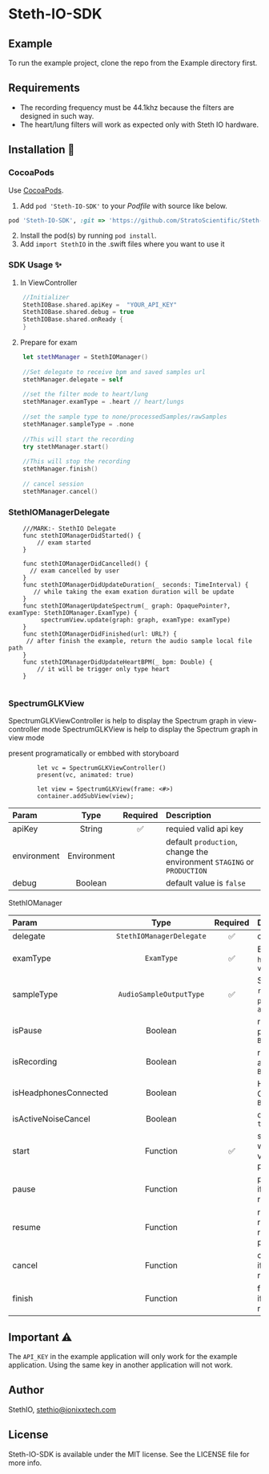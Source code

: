 # Steth-IO-SDK

## Example

To run the example project, clone the repo from the Example directory first.

## Requirements
- The recording frequency must be 44.1khz because the filters are designed in such way.
- The heart/lung filters will work as expected only with Steth IO hardware.

## Installation 📱

### CocoaPods

Use [CocoaPods](http://www.cocoapods.org).

1. Add `pod 'Steth-IO-SDK'` to your *Podfile* with source like below.

```ruby
pod 'Steth-IO-SDK', :git => 'https://github.com/StratoScientific/Steth-IO-SDK-iOS.git'
```
2. Install the pod(s) by running `pod install`.
3. Add `import StethIO` in the .swift files where you want to use it



### SDK Usage ✨
1. In ViewController
```swift
    //Initializer
    StethIOBase.shared.apiKey =  "YOUR_API_KEY"
    StethIOBase.shared.debug = true
    StethIOBase.shared.onReady {
    }
```  
2. Prepare for exam
```swift         
    let stethManager = StethIOManager()
    
    //Set delegate to receive bpm and saved samples url
    stethManager.delegate = self
    
    //set the filter mode to heart/lung
    stethManager.examType = .heart // heart/lungs
    
    //set the sample type to none/processedSamples/rawSamples
    stethManager.sampleType = .none
    
    //This will start the recording
    try stethManager.start()
    
    //This will stop the recording
    stethManager.finish()
    
    // cancel session
    stethManager.cancel()
```
    
### StethIOManagerDelegate

```
    ///MARK:- StethIO Delegate
    func stethIOManagerDidStarted() {
        // exam started
    }
    
    func stethIOManagerDidCancelled() {
      // exam cancelled by user
    }
    func stethIOManagerDidUpdateDuration(_ seconds: TimeInterval) {
       // while taking the exam exation duration will be update
    }
    func stethIOManagerUpdateSpectrum(_ graph: OpaquePointer?, examType: StethIOManager.ExamType) {
         spectrumView.update(graph: graph, examType: examType)
    }
    func stethIOManagerDidFinished(url: URL?) {
     // after finish the example, return the audio sample local file path
    }
    func stethIOManagerDidUpdateHeartBPM(_ bpm: Double) {
        // it will be trigger only type heart
    }
    
```   


### SpectrumGLKView 
SpectrumGLKViewController is help to display the Spectrum graph in view-controller mode
SpectrumGLKView is help to display the Spectrum graph in view mode

present programatically  or embbed with storyboard

```
        let vc = SpectrumGLKViewController()
        present(vc, animated: true)
        
        let view = SpectrumGLKView(frame: <#>)
        container.addSubView(view);

```




|Param |   Type    | Required   | Description  | 
|:--- | :---:| :---:| :--- |
|apiKey| String|✅|requied valid api key|
|environment| Environment | | default `production`, change the environment `STAGING` or `PRODUCTION`|
|debug| Boolean ||default value is `false`|


StethIOManager

|Param |   Type    | Required   | Description  | 
|:--- | :---:| :---:| :--- |
|delegate| `StethIOManagerDelegate`|✅|callback events|
|examType| `ExamType` |✅|ExamType  `heart`,`lungs`, `vascular`|
|sampleType| `AudioSampleOutputType` |✅|SampleType `none`, `rawSamples`, `processedSamples`, `autoGain`|
|isPause| Boolean | | recording of pause status `Boolean`|
|isRecording| Boolean | | recording is active or not `Boolean`|
|isHeadphonesConnected| Boolean | | Headphones is Connected or not  `Boolean`|
|isActiveNoiseCancel| Boolean ||default value is `true`|
|start| Function |✅|start the exam, when API key are valid and audio permission|
|pause| Function | | pause  recording, if recording is running|
|resume| Function | | resume  recording, if recording is pause|
|cancel| Function | | cancel  recording, if recording is running|
|finish| Function | | finish  recording, if recording is running|


## Important ⚠️
The `API_KEY` in the example application will only work for the example application. Using the same key in another application will not work.

## Author

StethIO, stethio@ionixxtech.com

## License

Steth-IO-SDK is available under the MIT license. See the LICENSE file for more info.
